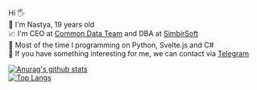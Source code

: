 Hi 🖐  
🌈 I'm Nastya, 19 years old  
📈 I'm CEO at [Common Data Team](https://github.com/Common-Data-Team) and DBA at [SimbirSoft](https://www.simbirsoft.com/en/)  
🔪 Most of the time I programming on Python, Svelte.js and C#  
💌 If you have something interesting for me, we can contact via [Telegram](https://t.me/save_me_i_am_in_slavery)   



[![Anurag's github stats](https://github-readme-stats.vercel.app/api?username=tpofd&show_icons=true&hide=prs&theme=react)](https://github.com/anuraghazra/github-readme-stats)  
[![Top Langs](https://github-readme-stats.vercel.app/api/top-langs/?username=tpofd&hide=jupyter%20notebook,css&langs_count=15&theme=react&layout=compact)](https://github.com/anuraghazra/github-readme-stats)  

